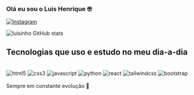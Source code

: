 ### Olá eu sou o Luis Henrique 🤓
[![Instagram](https://img.shields.io/badge/Instagram-E4405F?style=for-the-badge&logo=instagram&logoColor=white)](https://instagram.com/luisinho.png)

![luisinho GitHub stats](https://github-readme-stats.vercel.app/api?username=luisinho&show_icons=true&theme=dark)


## Tecnologias que uso e estudo no meu dia-a-dia

<div style="display: inline_block"> <br/>
    <img align='center' alt="html5" src="https://img.shields.io/badge/HTML5-E34F26?style=for-the-badge&logo=html5&logoColor=white"/>
        <img align='center' alt="css3" src="https://img.shields.io/badge/CSS3-1572B6?style=for-the-badge&logo=css3&logoColor=white"/>
        <img align='center' alt="javascript" src="https://img.shields.io/badge/JavaScript-323330?style=for-the-badge&logo=javascript&logoColor=F7DF1E"/>
        <img align='center' alt="python" src="https://img.shields.io/badge/Python-3776AB?style=for-the-badge&logo=python&logoColor=white"/>
        <img align='center' alt="react" src="https://img.shields.io/badge/React-20232A?style=for-the-badge&logo=react&logoColor=61DAFB"/>
        <img align='center' alt="tailwindcss" src="https://img.shields.io/badge/Tailwind_CSS-38B2AC?style=for-the-badge&logo=tailwind-css&logoColor=white"/>
        <img align='center' alt="bootstrap" src="https://img.shields.io/badge/bootstrap-%238511FA.svg?style=for-the-badge&logo=bootstrap&logoColor=white"/>
</div><br/>
Sempre em constante evolução 🚀
